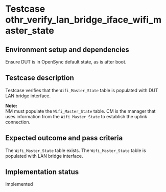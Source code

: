 # Testcase othr_verify_lan_bridge_iface_wifi_master_state

## Environment setup and dependencies

Ensure DUT is in OpenSync default state, as is after boot.

## Testcase description

Testcase verifies that the `Wifi_Master_State` table is populated with DUT
LAN bridge interface.

**Note:**\
NM must populate the `Wifi_Master_State` table. CM is the manager that uses
information from the `Wifi_Master_State` to establish the uplink connection.

## Expected outcome and pass criteria

The `Wifi_Master_State` table exists.
The `Wifi_Master_State` table is populated with LAN bridge interface.

## Implementation status

Implemented
